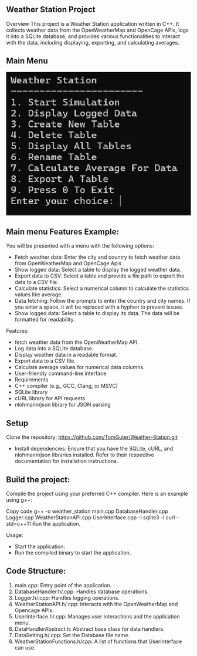 ## Weather Station Project
Overview
This project is a Weather Station application written in C++. It collects weather data from the OpenWeatherMap and OpenCage APIs, logs it into a SQLite database, and provides various functionalities to interact with the data, including displaying, exporting, and calculating averages.

## Main Menu
![Alt text](https://github.com/TomGuter/Weather-Station/blob/main/weather_station_screenshots_examples/main%20menu.jpg?raw=true)

## Main menu Features Example:
You will be presented with a menu with the following options:
- Fetch weather data: Enter the city and country to fetch weather data from OpenWeatherMap and OpenCage Apis .
- Show logged data: Select a table to display the logged weather data.
- Export data to CSV: Select a table and provide a file path to export the data to a CSV file.
- Calculate statistics: Select a numerical column to calculate the statistics values like average.
- Data fetching: Follow the prompts to enter the country and city names. If you enter a space, it will be replaced with a hyphen to prevent issues.
- Show logged data: Select a table to display its data. The data will be formatted for readability.


Features:
- fetch weather data from the OpenWeatherMap API.
- Log data into a SQLite database.
- Display weather data in a readable format.
- Export data to a CSV file.
- Calculate average values for numerical data columns.
- User-friendly command-line interface.
- Requirements
- C++ compiler (e.g., GCC, Clang, or MSVC)
- SQLite library
- cURL library for API requests
- nlohmann/json library for JSON parsing
  
## Setup
Clone the repository: https://github.com/TomGuter/Weather-Station.git
- Install dependencies:
Ensure that you have the SQLite, cURL, and nlohmann/json libraries installed. Refer to their respective documentation for installation instructions.

## Build the project:
Compile the project using your preferred C++ compiler. Here is an example using g++:

Copy code
g++ -o weather_station main.cpp DatabaseHandler.cpp Logger.cpp WeatherStationAPI.cpp UserInterface.cpp -l sqlite3 -l curl -std=c++11
Run the application.

Usage:
- Start the application:
- Run the compiled binary to start the application.



## Code Structure:
1. main.cpp: Entry point of the application.
2. DatabaseHandler.h/.cpp: Handles database operations.
3. Logger.h/.cpp: Handles logging operations.
4. WeatherStationAPI.h/.cpp: Interacts with the OpenWeatherMap and Opencage APIs.
5. UserInterface.h/.cpp: Manages user interactions and the application menu.
6. DataHandlerAbstract.h: Abstract base class for data handlers.
7. DataSetting.h/.cpp: Set the Database file name.
8. WeatherStationFunctions.h/cpp: A list of functions that UserInterface can use.







